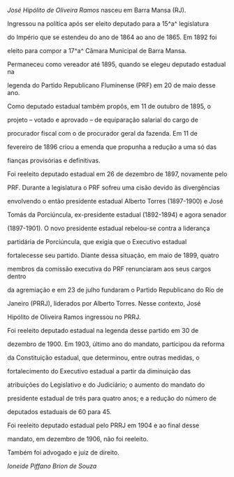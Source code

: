 

*José Hipólito de Oliveira Ramos* nasceu em Barra Mansa (RJ).



Ingressou na política após ser eleito deputado para a 15^a^ legislatura

do Império que se estendeu do ano de 1864 ao ano de 1865. Em 1892 foi

eleito para compor a 17^a^ Câmara Municipal de Barra Mansa.



Permaneceu como vereador até 1895, quando se elegeu deputado estadual na

legenda do Partido Republicano Fluminense (PRF) em 20 de maio desse ano.

Como deputado estadual também propôs, em 11 de outubro de 1895, o

projeto – votado e aprovado – de equiparação salarial do cargo de

procurador fiscal com o de procurador geral da fazenda. Em 11 de

fevereiro de 1896 criou a emenda que propunha a redução a uma só das

fianças provisórias e definitivas.



Foi reeleito deputado estadual em 26 de dezembro de 1897, novamente pelo

PRF. Durante a legislatura o PRF sofreu uma cisão devido às divergências

envolvendo o então presidente estadual Alberto Torres (1897-1900) e José

Tomás da Porciúncula, ex-presidente estadual (1892-1894) e agora senador

(1897-1901). O novo presidente estadual rebelou-se contra a liderança

partidária de Porciúncula, que exigia que o Executivo estadual

fortalecesse seu partido. Diante dessa situação, em maio de 1899, quatro

membros da comissão executiva do PRF renunciaram aos seus cargos dentro

da agremiação e em 23 de julho fundaram o Partido Republicano do Rio de

Janeiro (PRRJ), liderados por Alberto Torres. Nesse contexto, José

Hipólito de Oliveira Ramos ingressou no PRRJ.



Foi reeleito deputado estadual na legenda desse partido em 30 de

dezembro de 1900. Em 1903, último ano do mandato, participou da reforma

da Constituição estadual, que determinou, entre outras medidas, o

fortalecimento do Executivo estadual a partir da diminuição das

atribuições do Legislativo e do Judiciário; o aumento do mandato do

presidente estadual de três para quatro anos; e a redução do número de

deputados estaduais de 60 para 45.



Foi reeleito deputado estadual pelo PRRJ em 1904 e ao final desse

mandato, em dezembro de 1906, não foi reeleito.



Também foi advogado e juiz de direito.



*Ioneide Piffano Brion de Souza*



